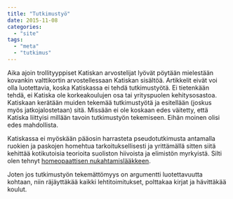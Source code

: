 ```yaml
---
title: "Tutkimustyö"
date: 2015-11-08
categories: 
  - "site"
tags: 
  - "meta"
  - "tutkimus"
---
```


Aika ajoin trollityyppiset Katiskan arvostelijat lyövät pöytään mielestään kovankin valttikortin arvostellessaan Katiskan sisältöä. Artikkelit eivät voi olla luotettavia, koska Katiskassa ei tehdä tutkimustyötä. Ei tietenkään tehdä, ei Katiska ole korkeakoulujen osa tai yrityspuolen kehitysosastoa. Katiskaan kerätään muiden tekemää tutkimustyötä ja esitellään (joskus myös jatkojalostetaan) sitä. Missään ei ole koskaan edes väitetty, että Katiska liittyisi millään tavoin tutkimustyön tekemiseen. Eihän moinen olisi edes mahdollista.

<!--more-->

Katiskassa ei myöskään pääosin harrasteta pseudotutkimusta antamalla ruokien ja paskojen homehtua tarkoituksellisesti ja yrittämällä sitten siitä kehittää kotikutoisia teorioita suoliston hiivoista ja elimistön myrkyistä. Silti olen tehnyt [homeopaattisen nukahtamislääkkeen](https://www.katiska.eu/terveys/uskomushoidot/video-homeopaattinen-rauhoittava-unilaake/).

Joten jos tutkimustyön tekemättömyys on argumentti luotettavuutta kohtaan, niin räjäyttäkää kaikki lehtitoimitukset, polttakaa kirjat ja hävittäkää koulut.
